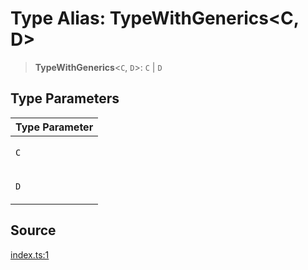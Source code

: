 # Type Alias: TypeWithGenerics\<C, D\>

> **TypeWithGenerics**\<`C`, `D`\>: `C` \| `D`

## Type Parameters

<table>
<thead>
<tr>
<th align="left">Type Parameter</th>
</tr>
</thead>
<tbody>
<tr>
<td>

`C`

</td>
</tr>
<tr>
<td>

`D`

</td>
</tr>
</tbody>
</table>

## Source

[index.ts:1](http://source-url)
